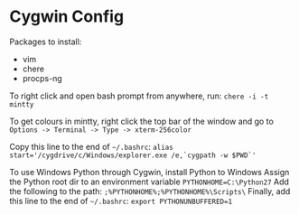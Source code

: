 # Cygwin Config

Packages to install:
* vim
* chere
* procps-ng

To right click and open bash prompt from anywhere, run:
`chere -i -t mintty`

To get colours in mintty, right click the top bar of the window and go to
`Options -> Terminal -> Type -> xterm-256color`

Copy this line to the end of `~/.bashrc`:
`` alias start='/cygdrive/c/Windows/explorer.exe /e,`cygpath -w $PWD`' ``

To use Windows Python through Cygwin, install Python to Windows
Assign the Python root dir to an environment variable
`PYTHONHOME=C:\Python27`
Add the following to the path:
`;%PYTHONHOME%;%PYTHONHOME%\Scripts\`
Finally, add this line to the end of `~/.bashrc`:
`export PYTHONUNBUFFERED=1`
